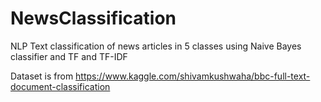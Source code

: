 # NewsClassification
NLP Text classification of news articles in 5 classes using Naive Bayes classifier and TF and TF-IDF

Dataset is from https://www.kaggle.com/shivamkushwaha/bbc-full-text-document-classification
